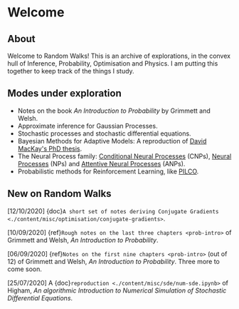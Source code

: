 # Welcome

## About

Welcome to Random Walks! This is an archive of explorations, in the convex
 hull of Inference, Probability, Optimisation and Physics. I am putting this
  together to keep track of the things I study.

## Modes under exploration

- Notes on the book *An Introduction to Probability* by Grimmett and Welsh.
- Approximate inference for Gaussian Processes.
- Stochastic processes and stochastic differential equations.
- Bayesian Methods for Adaptive Models: A reproduction of [David MacKay's PhD thesis](http://www.inference.org.uk/mackay/thesis.pdf).
- The Neural Process family: [Conditional Neural Processes](https://arxiv.org/abs/1807.01613) (CNPs), [Neural Processes](https://arxiv.org/abs/1807.01622) (NPs) and [Attentive Neural Processes](https://arxiv.org/abs/1901.05761) (ANPs).
- Probabilistic methods for Reinforcement Learning, like [PILCO](https://www.doc.ic.ac.uk/~mpd37/publications/pami_final_w_appendix.pdf).

## New on Random Walks

[12/10/2020] {doc}`A short set of notes deriving Conjugate Gradients <./content/misc/optimisation/conjugate-gradients>`.

[10/09/2020] {ref}`Rough notes on the last three chapters <prob-intro>` of Grimmett and Welsh, *An Introduction to Probability*.

[06/09/2020] {ref}`Notes on the first nine chapters <prob-intro>` (out of 12) of Grimmett and Welsh, *An Introduction to Probability*. Three more to come soon.

[25/07/2020] A {doc}`reproduction <./content/misc/sde/num-sde.ipynb>` of Higham, *An algorithmic Introduction to Numerical Simulation of Stochastic Differential Equations*.
